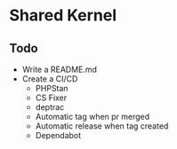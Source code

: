 # Shared Kernel

## Todo
- Write a README.md
- Create a CI/CD
  - PHPStan
  - CS Fixer
  - deptrac
  - Automatic tag when pr merged
  - Automatic release when tag created
  - Dependabot

